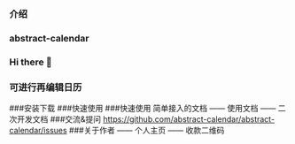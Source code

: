 ### 介绍
### abstract-calendar
### Hi there 👋
### 可进行再编辑日历
<!--
**abstract-calendar/abstract-calendar** is a ✨ _special_ ✨ repository because its `README.md` (this file) appears on your GitHub profile.

Here are some ideas to get you started:

- 🔭 I’m currently working on ...
- 🌱 I’m currently learning ...
- 👯 I’m looking to collaborate on ...
- 🤔 I’m looking for help with ...
- 💬 Ask me about ...
- 📫 How to reach me: ...
- 😄 Pronouns: ...
- ⚡ Fun fact: ...
-->
###安装下载
###快速使用
###快速使用
简单接入的文档
—— 使用文档
—— 二次开发文档
###交流&提问
https://github.com/abstract-calendar/abstract-calendar/issues
###关于作者
—— 个人主页
—— 收款二维码
